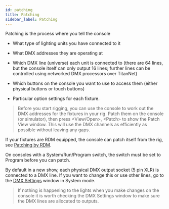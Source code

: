 ```yaml
---
id: patching
title: Patching
sidebar_label: Patching
---
```


Patching is the process where you tell the console

-   What type of lighting units you have connected to it

-   What DMX addresses they are operating at

-   Which DMX line (universe) each unit is connected to (there are 64
    lines, but the console itself can only output 16 lines; further
    lines can be controlled using networked DMX processors over
    TitanNet)

-   Which buttons on the console you want to use to access them (either
    physical buttons or touch buttons)

-   Particular option settings for each fixture.

  > Before you start rigging, you can use the console to work out the DMX addresses for the fixtures in your rig. Patch them on the console (or simulator), then press \<View/Open\>, \<Patch\> to show the Patch View window. This will use the DMX channels as efficiently as possible without leaving any gaps.

If your fixtures are RDM equipped, the console can patch itself from the
rig, see [Patching by RDM](./patching/patching-new-fixtures-or-dimmers.md#patching-by-rdm).

On consoles with a System/Run/Program switch, the switch must be set to
Program before you can patch.

By default in a new show, each physical DMX output socket (5 pin XLR) is
connected to a DMX line. If you want to change this or use other lines,
go to the [DMX Settings](./system-settings/dmx-output-mapping.md) window in System mode.

> If nothing is happening to the lights when you make changes on the console it is worth checking the DMX Settings window to make sure the DMX lines are allocated to outputs.
